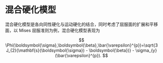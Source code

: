 # 混合硬化模型

混合硬化模型是各向同性硬化与运动硬化的结合，同时考虑了屈服面的扩展和平移面，以 Mises 屈服准则为例，混合硬化模型表现为

$$
\Phi(\boldsymbol{\sigma},\boldsymbol{\beta},\bar{\varepsilon}^{p})=\sqrt{3J_{2}(\mathbf{s}(\boldsymbol{\sigma}) - \boldsymbol{\beta})} - \sigma_{y}(\bar{\varepsilon}^{p}).
$$